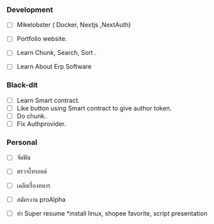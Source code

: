 
### Development

- [ ] Mikelobster ( Docker, Nextjs ,NextAuth)
- [ ] Portfolio website.
- [ ] Learn Chunk, Search, Sort .
- [ ] Learn About Erp Software



### Black-dit

- [ ] Learn Smart contract.
- [ ] Like button using Smart contract to give author token.
- [ ] Do chunk.
- [ ] Fix Authprovider.

### Personal

- [ ] จัดฟัน
- [ ] ตรวจไทรอยด์
- [ ] เคลียเรื่องทหาร
- [ ] สมัครงาน proAlpha 
- [ ] ทำ Super resume
    *install linux, shopee favorite, script presentation


